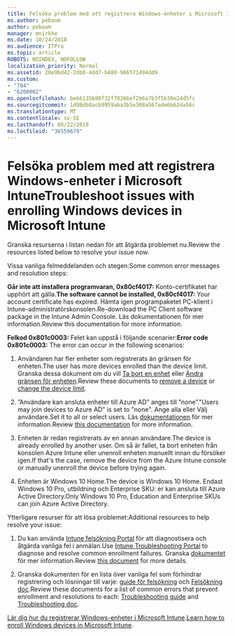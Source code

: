 ```yaml
---
title: Felsöka problem med att registrera Windows-enheter i Microsoft Intune
ms.author: pebaum
author: pebaum
manager: mnirkhe
ms.date: 10/24/2018
ms.audience: ITPro
ms.topic: article
ROBOTS: NOINDEX, NOFOLLOW
localization_priority: Normal
ms.assetid: 20e9bd42-2db0-4dd7-b480-966571494dd9
ms.custom:
- "784"
- "6200002"
ms.openlocfilehash: be66135b80f32f78266ef2b6a7b3f5b30e24d5fc
ms.sourcegitcommit: 1d98db8acb9959aba3b5e308a567ade6b62da56c
ms.translationtype: MT
ms.contentlocale: sv-SE
ms.lasthandoff: 08/22/2019
ms.locfileid: "36559679"
---
```

# <a name="troubleshoot-issues-with-enrolling-windows-devices-in-microsoft-intune"></a><span data-ttu-id="0c507-102">Felsöka problem med att registrera Windows-enheter i Microsoft Intune</span><span class="sxs-lookup"><span data-stu-id="0c507-102">Troubleshoot issues with enrolling Windows devices in Microsoft Intune</span></span>

<span data-ttu-id="0c507-103">Granska resurserna i listan nedan för att åtgärda problemet nu.</span><span class="sxs-lookup"><span data-stu-id="0c507-103">Review the resources listed below to resolve your issue now.</span></span>
  
<span data-ttu-id="0c507-104">Vissa vanliga felmeddelanden och stegen:</span><span class="sxs-lookup"><span data-stu-id="0c507-104">Some common error messages and resolution steps:</span></span>
  
 <span data-ttu-id="0c507-105">**Går inte att installera programvaran, 0x80cf4017:** Konto-certifikatet har upphört att gälla.</span><span class="sxs-lookup"><span data-stu-id="0c507-105">**The software cannot be installed, 0x80cf4017:** Your account certificate has expired.</span></span> <span data-ttu-id="0c507-106">Hämta igen programpaketet PC-klient i Intune-administratörskonsolen.</span><span class="sxs-lookup"><span data-stu-id="0c507-106">Re-download the PC Client software package in the Intune Admin Console.</span></span> <span data-ttu-id="0c507-107">Läs dokumentationen för mer information.</span><span class="sxs-lookup"><span data-stu-id="0c507-107">Review this documentation for more information.</span></span>
  
 <span data-ttu-id="0c507-108">**Felkod 0x801c0003:** Felet kan uppstå i följande scenarier:</span><span class="sxs-lookup"><span data-stu-id="0c507-108">**Error code 0x801c0003:** The error can occur in the following scenarios:</span></span>
  
1. <span data-ttu-id="0c507-109">Användaren har fler enheter som registrerats än gränsen för enheten.</span><span class="sxs-lookup"><span data-stu-id="0c507-109">The user has more devices enrolled than the device limit.</span></span> <span data-ttu-id="0c507-110">Granska dessa dokument om du vill [Ta bort en enhet](https://docs.microsoft.com/intune/devices-wipe) eller [Ändra gränsen för enheten](https://docs.microsoft.com/intune/enrollment-restrictions-set#set-device-limit-restrictions).</span><span class="sxs-lookup"><span data-stu-id="0c507-110">Review these documents to [remove a device](https://docs.microsoft.com/intune/devices-wipe) or [change the device limit](https://docs.microsoft.com/intune/enrollment-restrictions-set#set-device-limit-restrictions).</span></span>

2. <span data-ttu-id="0c507-111">”Användare kan ansluta enheter till Azure AD” anges till ”none”.</span><span class="sxs-lookup"><span data-stu-id="0c507-111">"Users may join devices to Azure AD" is set to "none".</span></span> <span data-ttu-id="0c507-112">Ange alla eller Välj användare.</span><span class="sxs-lookup"><span data-stu-id="0c507-112">Set it to all or select users.</span></span> <span data-ttu-id="0c507-113">Läs [dokumentationen](https://docs.microsoft.com/azure/active-directory/device-management-azure-portal#configure-device-settings) för mer information.</span><span class="sxs-lookup"><span data-stu-id="0c507-113">Review [this documentation](https://docs.microsoft.com/azure/active-directory/device-management-azure-portal#configure-device-settings) for more information.</span></span>

3. <span data-ttu-id="0c507-114">Enheten är redan registrerats av en annan användare.</span><span class="sxs-lookup"><span data-stu-id="0c507-114">The device is already enrolled by another user.</span></span> <span data-ttu-id="0c507-115">Om så är fallet, ta bort enheten från konsolen Azure Intune eller unenroll enheten manuellt innan du försöker igen.</span><span class="sxs-lookup"><span data-stu-id="0c507-115">If that's the case, remove the device from the Azure Intune console or manually unenroll the device before trying again.</span></span>

4. <span data-ttu-id="0c507-116">Enheten är Windows 10 Home.</span><span class="sxs-lookup"><span data-stu-id="0c507-116">The device is Windows 10 Home.</span></span> <span data-ttu-id="0c507-117">Endast Windows 10 Pro, utbildning och Enterprise SKU: er kan ansluta till Azure Active Directory.</span><span class="sxs-lookup"><span data-stu-id="0c507-117">Only Windows 10 Pro, Education and Enterprise SKUs can join Azure Active Directory.</span></span>

<span data-ttu-id="0c507-118">Ytterligare resurser för att lösa problemet:</span><span class="sxs-lookup"><span data-stu-id="0c507-118">Additional resources to help resolve your issue:</span></span>
  
1. <span data-ttu-id="0c507-119">Du kan använda [Intune felsökning Portal](https://devicemanagement.microsoft.com/#blade/Microsoft_Intune_DeviceSettings/TroubleshootBlade) för att diagnostisera och åtgärda vanliga fel i anmälan.</span><span class="sxs-lookup"><span data-stu-id="0c507-119">Use [Intune Troubleshooting Portal](https://devicemanagement.microsoft.com/#blade/Microsoft_Intune_DeviceSettings/TroubleshootBlade) to diagnose and resolve common enrollment failures.</span></span> <span data-ttu-id="0c507-120">Granska [dokumentet](https://docs.microsoft.com/intune/help-desk-operators) för mer information.</span><span class="sxs-lookup"><span data-stu-id="0c507-120">Review [this document](https://docs.microsoft.com/intune/help-desk-operators) for more details.</span></span>

2. <span data-ttu-id="0c507-121">Granska dokumenten för en lista över vanliga fel som förhindrar registrering och lösningar till varje: [guide för felsökning](https://support.microsoft.com/help/4089533/troubleshooting-windows-device-enrollment-problems-in-microsoft-intune) och [Felsökning doc](https://docs.microsoft.com/intune-classic/troubleshoot/troubleshoot-device-enrollment-in-intune).</span><span class="sxs-lookup"><span data-stu-id="0c507-121">Review these documents for a list of common errors that prevent enrollment and resolutions to each: [Troubleshooting guide](https://support.microsoft.com/help/4089533/troubleshooting-windows-device-enrollment-problems-in-microsoft-intune) and [Troubleshooting doc](https://docs.microsoft.com/intune-classic/troubleshoot/troubleshoot-device-enrollment-in-intune).</span></span>

<span data-ttu-id="0c507-122">[Lär dig hur du registrerar Windows-enheter i Microsoft Intune](https://docs.microsoft.com/intune/windows-enroll).</span><span class="sxs-lookup"><span data-stu-id="0c507-122">[Learn how to enroll Windows devices in Microsoft Intune](https://docs.microsoft.com/intune/windows-enroll).</span></span>
